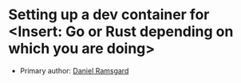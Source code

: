 # Setting up a dev container for <Insert: Go or Rust depending on which you are doing>

* Primary author: [Daniel Ramsgard](https://github.com/DanielRamsgard)